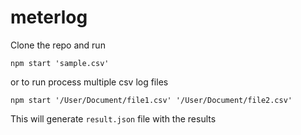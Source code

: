 # meterlog
Clone the repo and run 

`npm start 'sample.csv'`

or to run process multiple csv log files

`npm start '/User/Document/file1.csv' '/User/Document/file2.csv'`

This will generate `result.json` file with the results
